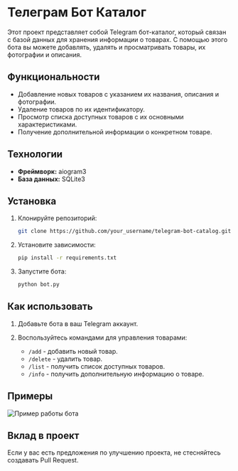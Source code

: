 # Телеграм Бот Каталог

Этот проект представляет собой Telegram бот-каталог, который связан с базой данных для хранения информации о товарах. С помощью этого бота вы можете добавлять, удалять и просматривать товары, их фотографии и описания.

## Функциональности

- Добавление новых товаров с указанием их названия, описания и фотографии.
- Удаление товаров по их идентификатору.
- Просмотр списка доступных товаров с их основными характеристиками.
- Получение дополнительной информации о конкретном товаре.

## Технологии

- **Фреймворк:** aiogram3
- **База данных:** SQLite3

## Установка

1. Клонируйте репозиторий:

    ```bash
    git clone https://github.com/your_username/telegram-bot-catalog.git
    ```

2. Установите зависимости:

    ```bash
    pip install -r requirements.txt
    ```

3. Запустите бота:

    ```bash
    python bot.py
    ```

## Как использовать

1. Добавьте бота в ваш Telegram аккаунт.
2. Воспользуйтесь командами для управления товарами:

    - `/add` - добавить новый товар.
    - `/delete` - удалить товар.
    - `/list` - получить список доступных товаров.
    - `/info` - получить дополнительную информацию о товаре.

## Примеры

![Пример работы бота](example.png)

## Вклад в проект

Если у вас есть предложения по улучшению проекта, не стесняйтесь создавать Pull Request.
